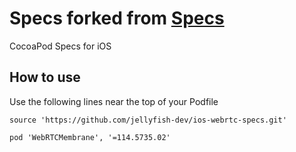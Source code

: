 # Specs forked from [Specs](https://github.com/webrtc-sdk/Specs)

CocoaPod Specs for iOS

## How to use

Use the following lines near the top of your Podfile

```podspec
source 'https://github.com/jellyfish-dev/ios-webrtc-specs.git'
```

```podspec
pod 'WebRTCMembrane', '=114.5735.02'
```
